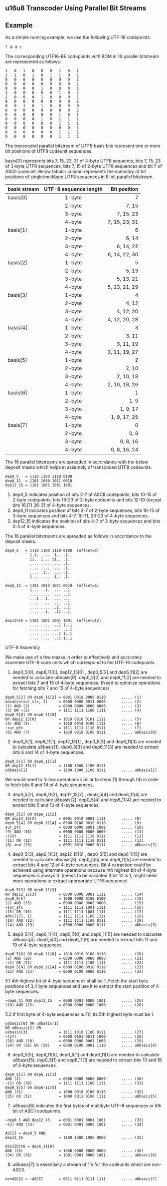 ## u16u8 Transcoder Using Parallel Bit Streams

## Example

As a simple running example, we use the following UTF-16 codepoints.
```
𐀣 ॐ ā c
```

The corresponding UTF16-BE codepoints with BOM in 16 parallel bitstream are represented as follows:

```
1   0   1   0   0   0   1   0   1
1   1   0   1   0   1   1   0   1
0   0   0   0   0   0   0   0   1
0   0   0   0   0   0   0   0   1
0   0   0   0   1   0   0   0   1
1   0   0   0   0   0   1   0   1
1   0   0   0   1   0   0   0   1
0   0   0   0   0   0   0   0   1
0   0   1   0   1   0   0   0   0   
0   0   0   0   0   0   0   0   1
0   0   0   0   0   0   1   0   1
0   0   0   0   1   0   1   1   1   
0   0   0   0   0   0   1   1   1   
0   0   0   0   0   0   0   0   1
0   0   0   0   0   0   1   1   1
0   0   0   0   0   0   1   1   1
```

The transcoded parallel bitstream of UTF8 basis bits represent one or more bit positions of UTF8 codeunit sequences.

basis[0] represents bits 7, 15, 23, 31 of 4-byte UTF8 sequence, bits 7, 15, 23 of 3-byte UTF8 sequences, bits 7, 15 of 2-byte UTF8 sequences and bit 7 of ASCII codeunit.
Below tabular column represents the summary of bit positions of single/multibyte UTF8 sequences in 8-bit parallel bitstream.


| basis stream   | UTF-8 sequence length     | Bit position   |
| ---------------|:-------------------------:| --------------:|
| basis[0]       | 1-byte                    |  7             |
|                | 2-byte                    |  7, 15         |
|                | 3-byte                    |  7, 15, 23     |
|                | 4-byte                    |  7, 15, 23, 31 |
| basis[1]       | 1-byte                    |  6             |
|                | 2-byte                    |  6, 14         |
|                | 3-byte                    |  6, 14, 22     |
|                | 4-byte                    |  6, 14, 22, 30 |
| basis[2]       | 1-byte                    |  5             |
|                | 2-byte                    |  5, 13         |
|                | 3-byte                    |  5, 13, 21     |
|                | 4-byte                    |  5, 13, 21, 29 |
| basis[3]       | 1-byte                    |  4             |
|                | 2-byte                    |  4, 12         |
|                | 3-byte                    |  4, 12, 20     |
|                | 4-byte                    |  4, 12, 20, 28 |
| basis[4]       | 1-byte                    |  3             |
|                | 2-byte                    |  3, 11         |
|                | 3-byte                    |  3, 11, 19     |
|                | 4-byte                    |  3, 11, 19, 27 |
| basis[5]       | 1-byte                    |  2             |
|                | 2-byte                    |  2, 10         |
|                | 3-byte                    |  2, 10, 18     |
|                | 4-byte                    |  2, 10, 18, 26 |
| basis[6]       | 1-byte                    |  1             |
|                | 2-byte                    |  1, 9          |
|                | 3-byte                    |  1, 9, 17      |
|                | 4-byte                    |  1, 9, 17, 25  |
| basis[7]       | 1-byte                    |  0             |
|                | 2-byte                    |  0, 8          |
|                | 3-byte                    |  0, 8, 16      |
|                | 4-byte                    |  0, 8, 16, 24  |

The 16 parallel bitstreams are spreaded in accordance with the below deposit masks which helps in assembly of transcoded UTF8 codeunits.

```
dep0_5   = 1110 1100 1110 0100
dep6_11  = 1101 1010 1011 0010
dep12_15 = 1101 1001 1001 1001
```

1. dep0_5 indicates position of bits 2-7 of ASCII codepoints, bits 10-15 of 2-byte codepoints, bits 18-23 of 3-byte codeunits and bits 12-19 (except bits 16,17) 26-31 of 4-byte sequences.
2. dep6_11 indicates position of bits 2-7 of 2-byte sequences, bits 10-15 of 3-byte sequences and bits 4-7, 10-11, 20-23 of 4-byte sequences.
3. dep12_15 indicates the position of bits 4-7 of 3-byte sequences and bits 0-3 of 4-byte sequences.

The 16 parallel bitstreams are spreaded as follows in accordance to the deposit masks.

```
dep0_5   = 1110 1100 1110 0100  (offset=0)
           1.1. .... .1.. .1..
           11.. 1... 11.. .1..
           .... .... .... .1..
           .... .... .... .1..
           .... .1.. .... .1..
           1... .... .1.. .1..
```

```
dep6_11  = 1101 1010 1011 0010  (offset=6)
           1... ..1. .... ..1.
           .... .... .... ..1.
           ...1 ..1. .... ....
           .... .... .... ..1.
           .... .... ..1. ..1.
           .... ..1. ..11 ..1.
```

```
dep12+15 = 1101 1001 1001 1001  (offset=12)
           .... .... ...1 1..1
           .... .... .... ...1
           .... .... ...1 1..1
           .... .... ...1 1..1
```

UTF-8 Assembly

We make use of a few masks in order to effectively and accurately assemble UTF-8 code units which correspond to the UTF-16 codepoints.

1. dep0_5[0], dep6_11[0], dep12_15[0] , dep0_5[2] and dep6_11[2] are needed to calculate u8basis[0]. dep0_5[2] and dep6_11[2] are needed to extract bits 7 and 15 of 4-byte sequences.
(Need to optimize operations for fetching bits 7 and 15 of 4-byte sequences)

```
dep0_5[2] OR dep6_11[2] = 0001 0010 0000 0110       ..... (1)
advance(sur_sfx, 1)     = 0000 0000 0011 0000       ..... (2)
(1) AND (2)             = 0000 0000 0000 0000       ..... (3)
(3) OR ~(2)             = 1111 1111 1100 1111       ..... (4)
dep0_5[0] OR dep6_11[0]
OR dep12_15[0]          = 1010 0010 0101 1111       ..... (5)
(4) AND (5)             = 1010 0010 0100 1111       ..... (6)
~sur_pfx                = 1111 1111 1110 0111       ..... (7)
(6) AND (7)             = 1010 0010 0100 0111       ..... u8basis[0]
```

2. dep0_5[1], dep6_11[1], dep12_15[1] , dep0_5[3] and dep6_11[3] are needed to calculate u8basis[1]. dep0_5[3] and dep6_11[3] are needed to extract bits 6 and 14 of 4-byte sequences.

```
dep0_5[1] OR dep6_11[1]
OR dep12_15[1]          = 1100 1000 1100 0111
u8basis[1]              = 1100 1000 1100 0111       ..... u8basis[1]
```
We would need to follow operations similar to steps (1) through (4) in order to fetch bits 6 and 14 of 4-byte sequences.

3. dep0_5[2], dep6_11[2], dep12_15[2] , dep0_5[4] and dep6_11[4] are needed to calculate u8basis[2]. dep0_5[4] and dep6_11[4] are needed to extract bits 5 and 13 of 4-byte sequences.

```
dep0_5[2] OR dep6_11[2]
OR dep12_15[2]          = 0001 0010 0001 1111       ..... (8)
dep0_5[4] OR dep6_11[4] = 0000 0100 0010 0110       ..... (9)
sur_pfx                 = 0000 0000 0001 1000       ..... (10)
(9) AND (10)            = 0000 0000 0000 0000       ..... (11)
~(10)                   = 1111 1111 1110 0111       ..... (12)
(11) OR (12)            = 1111 1111 1110 0111       ..... (13)
(8) and (13)            = 0001 0010 0000 0111       ..... u8basis[2]
```

4. dep0_5[3], dep6_11[3], dep12_15[3] , dep0_5[5] and dep6_11[5] are needed to calculate u8basis[3]. dep0_5[5] and dep6_11[5] are needed to extract bits 4 and 12 of 4-byte sequences.
Bit 4 extraction could be achieved using alternate operations because 4th highest bit of 4-byte sequences is always 0.
(needs to be validated if bit 12 is 1, might need more operations to extract appropriate UTF8 sequence)

```
dep0_5[3] OR dep6_11[3]
OR dep12_15[3]          = 0000 0000 0001 1111       ..... (14)
dep0_5[5]               = 1000 0000 0100 0100       ..... (15)
(2) AND (15)            = 0000 0000 0000 0000       ..... (15)
~sur_sfx                = 1111 1111 1001 1111       ..... (16)
(15) OR (16)            = 1111 1111 1001 1111       ..... (17)
adv((17), 1)            = 1111 1111 1100 1111       ..... (18)
(18) AND (12)           = 1111 1111 1100 0111       ..... (19)
(14) AND (19)           = 0000 0000 0000 0111       ..... u8basis[3]
```

5. dep0_5[4], dep6_11[4], dep0_5[0] and dep6_11[5] are needed to calculate u8basis[4]. dep0_5[0] and dep6_11[0] are needed to extract bits 11 and 19 of 4-byte sequences.

```
dep0_5[0] OR dep6_11[0] = 1010 0010 0100 0110       ..... (20)
(2) AND (20)            = 0000 0000 0000 0000       ..... (21)
~(2) OR (21)            = 1111 1111 1100 1111       ..... (22)
dep0_5[4] OR dep6_11[4] = 0000 0100 0010 0110       ..... (23)
(22) AND (23)           = 0000 0100 0000 0110       ..... (24)
```
5.1 4th highest bit of 4-byte sequences shall be 1. 
Fetch the start byte positions of 3,4 byte sequences and use it to extract the start position of 4-byte sequences.
```
~dep6_11 AND dep12_15   = 0000 0001 0000 1001       ..... (25)
(10) AND (25)           = 0000 0000 0000 1000       ..... (26)
```

5.2 If first byte of 4-byte sequences is F0, its 5th highest byte must be 1.
```
u8basis[0] OR u8basis[1]
OR u8basis[2] OR
u8basis[3]              = 1111 1010 1100 0111       ..... (27)
~(27)                   = 0000 0101 0011 1000       ..... (28)
(28) AND (10)           = 0000 0000 0001 1000       ..... (29)
(24) OR (26) OR (29)    = 0000 0100 0001 1110       ..... u8basis[4]
```

6. dep0_5[5], dep6_11[5], dep0_5[1] and dep6_11[1] are needed to calculate u8basis[5]. dep0_5[1] and dep6_11[1] are needed to extract bits 10 and 18 of 4-byte sequences.

```
dep0_5[1] OR dep6_11[1]
AND (2)                 = 0000 0000 0000 0000       ..... (30)
~(2) OR (30)            = 1111 1111 1100 1111       ..... (31)
dep0_5[5] OR dep6-11[5]
AND (31)                = 1000 0010 0100 0110       ..... (32)
(25) OR (32)            = 1000 0011 0100 1111       ..... u8basis[5]
````

7. u8basis[6] indicates the first bytes of multibyte UTF-8 sequences or 6th bit of ASCII codepoints.
```
~dep0_5 AND dep12_15    = 0001 0001 0001 1001       ..... (33)
~(2) AND (33)           = 0001 0001 0000 1001       ..... (34)

ASCII = dep0_5 AND 
dep12_15                = 1100 1000 1000 0000       ..... (35)

ASCIIbit6 = dep6_11[0]
AND (35)                = 1000 0000 0000 0000       ..... (36)
(34) OR (36)            = 1001 0001 0000 1001       ..... u8basis[6]
```

8. u8basis[7] is essentially a stream of 1's for the codeunits which are non-ASCII.
```
nonASCII = ~ASCII       = 0011 0111 0111 1111       ..... u8basis[7]
```












